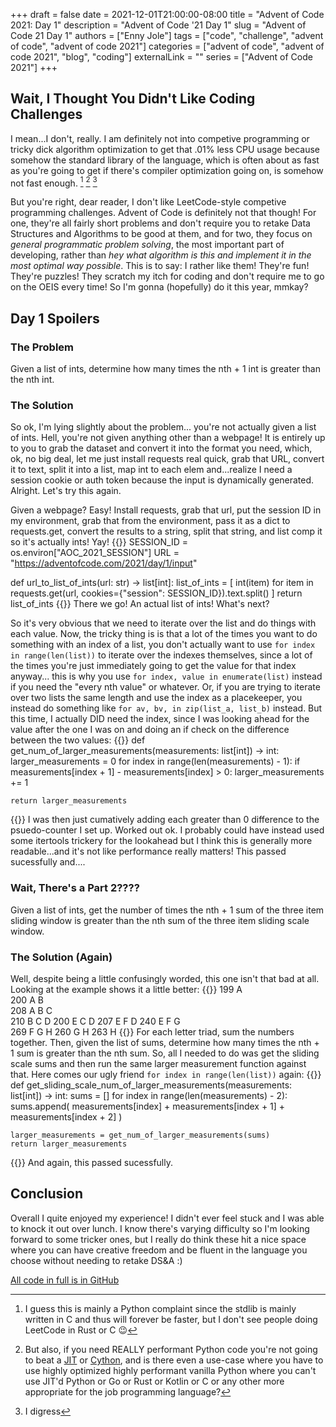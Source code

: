 +++
draft = false
date = 2021-12-01T21:00:00-08:00
title = "Advent of Code 2021: Day 1"
description = "Advent of Code '21 Day 1"
slug = "Advent of Code 21 Day 1"
authors = ["Enny Jole"]
tags = ["code", "challenge", "advent of code", "advent of code 2021"]
categories = ["advent of code", "advent of code 2021", "blog", "coding"]
externalLink = ""
series = ["Advent of Code 2021"]
+++

## Wait, I Thought You Didn't Like Coding Challenges

I mean...I don't, really. I am definitely not into competive programming or tricky dick algorithm optimization to get that .01% less CPU usage because somehow the standard library of the language, which is often about as fast as you're going to get if there's compiler optimization going on, is somehow not fast enough. [^1] [^2] [^3]

[^1]: I guess this is mainly a Python complaint since the stdlib is mainly written in C and thus will forever be faster, but I don't see people doing LeetCode in Rust or C 😉

[^2]: But also, if you need REALLY performant Python code you're not going to beat a [JIT](https://www.pypy.org) or [Cython](https://cython.org), and is there even a use-case where you have to use highly optimized highly performant vanilla Python where you can't use  JIT'd Python or Go or Rust or Kotlin or C or any other more appropriate for the job programming language?

[^3]: I digress

But you're right, dear reader, I don't like LeetCode-style competive programming challenges. Advent of Code is definitely not that though! For one, they're all fairly short problems and don't require you to retake Data Structures and Algorithms to be good at them, and for two, they focus on _general programmatic problem solving_, the most important part of developing, rather than _hey what algorithm is this and implement it in the most optimal way possible_. This is to say: I rather like them! They're fun! They're puzzles! They scratch my itch for coding and don't require me to go on the OEIS every time! So I'm gonna (hopefully) do it this year, mmkay?

## Day 1 Spoilers

### The Problem

Given a list of ints, determine how many times the nth + 1 int is greater than the nth int.

### The Solution

So ok, I'm lying slightly about the problem... you're not actually given a list of ints. Hell, you're not given anything other than a webpage! It is entirely up to you to grab the dataset and convert it into the format you need, which, ok, no big deal, let me just install requests real quick, grab that URL, convert it to text, split it into a list, map int to each elem and...realize I need a session cookie or auth token because the input is dynamically generated. Alright. Let's try this again.

Given a webpage? Easy! Install requests, grab that url, put the session ID in my environment, grab that from the environment, pass it as a dict to requests.get, convert the results to a string, split that string, and list comp it so it's actually ints! Yay!
{{<highlight py>}}
SESSION_ID = os.environ["AOC_2021_SESSION"]
URL = "https://adventofcode.com/2021/day/1/input"

def url_to_list_of_ints(url: str) -> list[int]:
    list_of_ints = [
        int(item)
        for item in requests.get(url, cookies={"session": SESSION_ID}).text.split()
    ]
    return list_of_ints
{{</highlight>}}
There we go! An actual list of ints! What's next?

So it's very obvious that we need to iterate over the list and do things with each value. Now, the tricky thing is is that a lot of the times you want to do something with an index of a list, you don't actually want to use ```for index in range(len(list))``` to iterate over the indexes themselves, since a lot of the times you're just immediately going to get the value for that index anyway... this is why you use ```for index, value in enumerate(list)``` instead if you need the "every nth value" or whatever. Or, if you are trying to iterate over two lists the same length and use the index as a placekeeper, you instead do something like ```for av, bv, in zip(list_a, list_b)``` instead. But this time, I actually DID need the index, since I was looking ahead for the value after the one I was on and doing an if check on the difference between the two values:
{{<highlight py>}}
def get_num_of_larger_measurements(measurements: list[int]) -> int:
    larger_measurements = 0
    for index in range(len(measurements) - 1):
        if measurements[index + 1] - measurements[index] > 0:
            larger_measurements += 1

    return larger_measurements
{{</highlight>}}
I was then just cumatively adding each greater than 0 difference to the psuedo-counter I set up. Worked out ok. I probably could have instead used some itertools trickery for the lookahead but I think this is generally more readable...and it's not like performance really matters! This passed sucessfully and....

### Wait, There's a Part 2????

Given a list of ints, get the number of times the nth + 1 sum of the three item sliding window is greater than the nth sum of the three item sliding scale window.

### The Solution (Again)

Well, despite being a little confusingly worded, this one isn't that bad at all. Looking at the example shows it a little better:
{{<highlight text>}}
199  A      
200  A B    
208  A B C  
210    B C D
200  E   C D
207  E F   D
240  E F G  
269    F G H
260      G H
263        H
{{</highlight>}}
For each letter triad, sum the numbers together. Then, given the list of sums, determine how many times the nth + 1 sum is greater than the nth sum. So, all I needed to do was get the sliding scale sums and then run the same larger measurement function against that. Here comes our ugly friend ```for index in range(len(list))``` again:
{{<highlight py>}}
def get_sliding_scale_num_of_larger_measurements(measurements: list[int]) -> int:
    sums = []
    for index in range(len(measurements) - 2):
        sums.append(
            measurements[index] + measurements[index + 1] + measurements[index + 2]
        )

    larger_measurements = get_num_of_larger_measurements(sums)
    return larger_measurements
{{</highlight>}}
And again, this passed sucessfully.

## Conclusion

Overall I quite enjoyed my experience! I didn't ever feel stuck and I was able to knock it out over lunch. I know there's varying difficulty so I'm looking forward to some tricker ones, but I really do think these hit a nice space where you can have creative freedom and be fluent in the language you choose without needing to retake DS&A :)

[All code in full is in GitHub](https://github.com/ENG-Jole/advent-of-code-2021)
